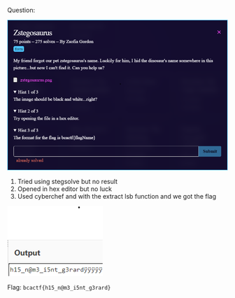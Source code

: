 Question:

![](https://github.com/MyNameIsZxM/CTF-Writeups/blob/main/2021/BCATCF%202.0/forensic/Zstegosaurus/Question.png)

1. Tried using stegsolve but no result
2. Opened in hex editor but no luck
3. Used cyberchef and with the extract lsb function and we got the flag

![](https://github.com/MyNameIsZxM/CTF-Writeups/blob/main/2021/BCATCF%202.0/forensic/Zstegosaurus/output.png)

Flag: `bcactf{h15_n@m3_i5nt_g3rard}`
